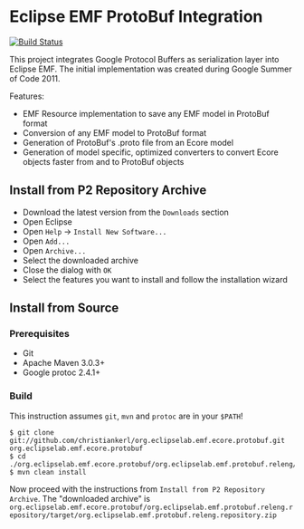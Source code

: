 # Eclipse EMF ProtoBuf Integration

[![Build Status](https://secure.travis-ci.org/christiankerl/org.eclipselab.emf.ecore.protobuf.png)](http://travis-ci.org/christiankerl/org.eclipselab.emf.ecore.protobuf)

This project integrates Google Protocol Buffers as serialization layer into Eclipse EMF. The initial implementation was created during Google Summer of Code 2011.

Features:

 * EMF Resource implementation to save any EMF model in ProtoBuf format
 * Conversion of any EMF model to ProtoBuf format
 * Generation of ProtoBuf's .proto file from an Ecore model
 * Generation of model specific, optimized converters to convert Ecore objects faster from and to ProtoBuf objects 

## Install from P2 Repository Archive

 * Download the latest version from the `Downloads` section
 * Open Eclipse
 * Open `Help` -> `Install New Software...`
 * Open `Add...`
 * Open `Archive...`
 * Select the downloaded archive
 * Close the dialog with `OK`
 * Select the features you want to install and follow the installation wizard
 
## Install from Source

### Prerequisites

 * Git
 * Apache Maven 3.0.3+
 * Google protoc 2.4.1+

### Build

This instruction assumes `git`, `mvn` and `protoc` are in your `$PATH`! 

    $ git clone git://github.com/christiankerl/org.eclipselab.emf.ecore.protobuf.git org.eclipselab.emf.ecore.protobuf
    $ cd ./org.eclipselab.emf.ecore.protobuf/org.eclipselab.emf.protobuf.releng/
    $ mvn clean install

Now proceed with the instructions from `Install from P2 Repository Archive`. The "downloaded archive" is `org.eclipselab.emf.ecore.protobuf/org.eclipselab.emf.protobuf.releng.repository/target/org.eclipselab.emf.protobuf.releng.repository.zip`